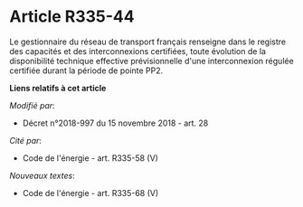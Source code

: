 # Article R335-44

Le gestionnaire du réseau de transport français renseigne dans le registre des capacités et des interconnexions certifiées,
toute évolution de la disponibilité technique effective prévisionnelle d'une interconnexion régulée certifiée durant la
période de pointe PP2.

**Liens relatifs à cet article**

_Modifié par_:

  - Décret n°2018-997 du 15 novembre 2018 - art. 28

_Cité par_:

  - Code de l'énergie - art. R335-58 (V)

_Nouveaux textes_:

  - Code de l'énergie - art. R335-68 (V)
